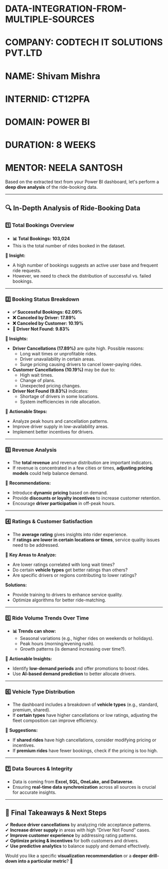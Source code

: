 # DATA-INTEGRATION-FROM-MULTIPLE-SOURCES

# COMPANY: CODTECH IT SOLUTIONS PVT.LTD

# NAME: Shivam Mishra

# INTERNID: CT12PFA

# DOMAIN: POWER BI

# DURATION: 8 WEEKS

# MENTOR: NEELA SANTOSH


Based on the extracted text from your Power BI dashboard, let's perform a **deep dive analysis** of the ride-booking data.  

---

## **🔍 In-Depth Analysis of Ride-Booking Data**  

### **1️⃣ Total Bookings Overview**  
- **📊 Total Bookings:** **103,024**  
- This is the total number of rides booked in the dataset.  

**🚖 Insight:**  
- A high number of bookings suggests an active user base and frequent ride requests.  
- However, we need to check the distribution of successful vs. failed bookings.  

---

### **2️⃣ Booking Status Breakdown**  
- **✅ Successful Bookings:** **62.09%**  
- **❌ Canceled by Driver:** **17.89%**  
- **❌ Canceled by Customer:** **10.19%**  
- **🚫 Driver Not Found:** **9.83%**  

**🔹 Insights:**  
- **Driver Cancellations (17.89%)** are quite high. Possible reasons:  
  - Long wait times or unprofitable rides.  
  - Driver unavailability in certain areas.  
  - Surge pricing causing drivers to cancel lower-paying rides.  
- **Customer Cancellations (10.19%)** may be due to:  
  - High wait times.  
  - Change of plans.  
  - Unexpected pricing changes.  
- **Driver Not Found (9.83%)** indicates:  
  - Shortage of drivers in some locations.  
  - System inefficiencies in ride allocation.  

📌 **Actionable Steps:**  
- Analyze peak hours and cancellation patterns.  
- Improve driver supply in low-availability areas.  
- Implement better incentives for drivers.  

---

### **3️⃣ Revenue Analysis**  
- The **total revenue** and revenue distribution are important indicators.  
- If revenue is concentrated in a few cities or times, **adjusting pricing models** could help balance demand.  

📌 **Recommendations:**  
- Introduce **dynamic pricing** based on demand.  
- Provide **discounts or loyalty incentives** to increase customer retention.  
- Encourage **driver participation** in off-peak hours.  

---

### **4️⃣ Ratings & Customer Satisfaction**  
- The **average rating** gives insights into rider experience.  
- If **ratings are lower in certain locations or times**, service quality issues need to be addressed.  

📌 **Key Areas to Analyze:**  
- Are lower ratings correlated with long wait times?  
- Do certain **vehicle types** get better ratings than others?  
- Are specific drivers or regions contributing to lower ratings?  

**Solutions:**  
- Provide training to drivers to enhance service quality.  
- Optimize algorithms for better ride-matching.  

---

### **5️⃣ Ride Volume Trends Over Time**  
- **📊 Trends can show:**  
  - Seasonal variations (e.g., higher rides on weekends or holidays).  
  - Peak hours (morning/evening rush).  
  - Growth patterns (is demand increasing over time?).  

📌 **Actionable Insights:**  
- Identify **low-demand periods** and offer promotions to boost rides.  
- Use **AI-based demand prediction** to better allocate drivers.  

---

### **6️⃣ Vehicle Type Distribution**  
- The dashboard includes a breakdown of **vehicle types** (e.g., standard, premium, shared).  
- If **certain types** have higher cancellations or low ratings, adjusting the fleet composition can improve efficiency.  

📌 **Suggestions:**  
- If **shared rides** have high cancellations, consider modifying pricing or incentives.  
- If **premium rides** have fewer bookings, check if the pricing is too high.  

---

### **7️⃣ Data Sources & Integrity**  
- Data is coming from **Excel, SQL, OneLake, and Dataverse**.  
- Ensuring **real-time data synchronization** across all sources is crucial for accurate insights.  

---

## **📌 Final Takeaways & Next Steps**  
✔ **Reduce driver cancellations** by analyzing ride acceptance patterns.  
✔ **Increase driver supply** in areas with high “Driver Not Found” cases.  
✔ **Improve customer experience** by addressing rating patterns.  
✔ **Optimize pricing & incentives** for both customers and drivers.  
✔ **Use predictive analytics** to balance supply and demand effectively.  

Would you like a specific **visualization recommendation** or a **deeper drill-down into a particular metric**? 🚀
